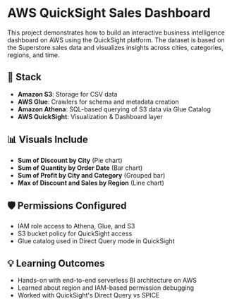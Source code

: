 # AWS QuickSight Sales Dashboard

This project demonstrates how to build an interactive business intelligence dashboard on AWS using the QuickSight platform. The dataset is based on the Superstore sales data and visualizes insights across cities, categories, regions, and time.

## 🔧 Stack

- **Amazon S3**: Storage for CSV data
- **AWS Glue**: Crawlers for schema and metadata creation
- **Amazon Athena**: SQL-based querying of S3 data via Glue Catalog
- **AWS QuickSight**: Visualization & Dashboard layer

## 📊 Visuals Include

- **Sum of Discount by City** (Pie chart)
- **Sum of Quantity by Order Date** (Bar chart)
- **Sum of Profit by City and Category** (Grouped bar)
- **Max of Discount and Sales by Region** (Line chart)

## 🛡️ Permissions Configured

- IAM role access to Athena, Glue, and S3
- S3 bucket policy for QuickSight access
- Glue catalog used in Direct Query mode in QuickSight

## 💡 Learning Outcomes

- Hands-on with end-to-end serverless BI architecture on AWS
- Learned about region and IAM-based permission debugging
- Worked with QuickSight's Direct Query vs SPICE

